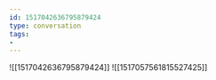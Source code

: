 ```yaml
---
id: 1517042636795879424
type: conversation
tags:
- 
---
```

![[1517042636795879424]]
![[1517057561815527425]]

